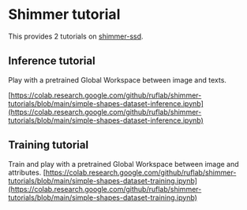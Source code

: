 # Shimmer tutorial

This provides 2 tutorials on [shimmer-ssd](https://github.com/ruflab/shimmer-ssd).

## Inference tutorial
Play with a pretrained Global Workspace between image and texts.

[https://colab.research.google.com/github/ruflab/shimmer-tutorials/blob/main/simple-shapes-dataset-inference.ipynb](https://colab.research.google.com/github/ruflab/shimmer-tutorials/blob/main/simple-shapes-dataset-inference.ipynb)

## Training tutorial
Train and play with a pretrained Global Workspace between image and attributes.
[https://colab.research.google.com/github/ruflab/shimmer-tutorials/blob/main/simple-shapes-dataset-training.ipynb](https://colab.research.google.com/github/ruflab/shimmer-tutorials/blob/main/simple-shapes-dataset-training.ipynb)
